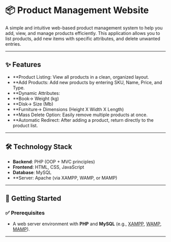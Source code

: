 # 📦 Product Management Website

A simple and intuitive web-based product management system to help you add, view, and manage products efficiently.
This application allows you to list products, add new items with specific attributes, and delete unwanted entries.

---

## ✨ Features
- **Product Listing: View all products in a clean, organized layout.
- **Add Products: Add new products by entering SKU, Name, Price, and Type.
- **Dynamic Attributes:
-   **Book→ Weight (kg)
-   **Disk→ Size (Mb)
-   **Furniture→ Dimensions (Height X Width X Length)
- **Mass Delete Option: Easily remove multiple products at once. 
- **Automatic Redirect: After adding a product, return directly to the product list.

---

## 🛠 Technology Stack
- **Backend**: PHP (OOP + MVC principles) 
- **Frontend**: HTML, CSS, JavaScript  
- **Database**: MySQL  
- **Server: Apache (via XAMPP, WAMP, or MAMP)

---

## 🚀 Getting Started

### ✅ Prerequisites
- A web server environment with **PHP** and **MySQL** (e.g., [XAMPP](https://www.apachefriends.org/), [WAMP](https://www.wampserver.com/), [MAMP](https://www.mamp.info/)).

---


